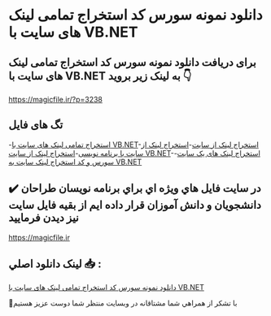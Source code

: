 # دانلود نمونه سورس کد استخراج تمامی لینک های سایت با VB.NET

## برای دریافت دانلود نمونه سورس کد استخراج تمامی لینک های سایت با VB.NET به لینک زیر بروید 👇

https://magicfile.ir/?p=3238

## تگ های فایل

-[استخراج تمامی لینک های سایت با VB.NET](https://magicfile.ir/product/%d8%b3%d9%88%d8%b1%d8%b3-%da%a9%d8%af-%d8%a7%d8%b3%d8%aa%d8%ae%d8%b1%d8%a7%d8%ac-%d8%aa%d9%85%d8%a7%d9%85%db%8c-%d9%84%db%8c%d9%86%da%a9-%d9%87%d8%a7%db%8c-%d8%b3%d8%a7%db%8c%d8%aa-%d8%a8%d8%a7-vb-net/)-[استخراج لینک از سایت](https://magicfile.ir/product/%d8%b3%d9%88%d8%b1%d8%b3-%da%a9%d8%af-%d8%a7%d8%b3%d8%aa%d8%ae%d8%b1%d8%a7%d8%ac-%d8%aa%d9%85%d8%a7%d9%85%db%8c-%d9%84%db%8c%d9%86%da%a9-%d9%87%d8%a7%db%8c-%d8%b3%d8%a7%db%8c%d8%aa-%d8%a8%d8%a7-vb-net/)-[استخراج لینک از سایت با برنامه نویسی](https://magicfile.ir/product/%d8%b3%d9%88%d8%b1%d8%b3-%da%a9%d8%af-%d8%a7%d8%b3%d8%aa%d8%ae%d8%b1%d8%a7%d8%ac-%d8%aa%d9%85%d8%a7%d9%85%db%8c-%d9%84%db%8c%d9%86%da%a9-%d9%87%d8%a7%db%8c-%d8%b3%d8%a7%db%8c%d8%aa-%d8%a8%d8%a7-vb-net/)-[استخراج لینک از سایت VB.NET](https://magicfile.ir/product/%d8%b3%d9%88%d8%b1%d8%b3-%da%a9%d8%af-%d8%a7%d8%b3%d8%aa%d8%ae%d8%b1%d8%a7%d8%ac-%d8%aa%d9%85%d8%a7%d9%85%db%8c-%d9%84%db%8c%d9%86%da%a9-%d9%87%d8%a7%db%8c-%d8%b3%d8%a7%db%8c%d8%aa-%d8%a8%d8%a7-vb-net/)-[استخراج لینک های یک سایت](https://magicfile.ir/product/%d8%b3%d9%88%d8%b1%d8%b3-%da%a9%d8%af-%d8%a7%d8%b3%d8%aa%d8%ae%d8%b1%d8%a7%d8%ac-%d8%aa%d9%85%d8%a7%d9%85%db%8c-%d9%84%db%8c%d9%86%da%a9-%d9%87%d8%a7%db%8c-%d8%b3%d8%a7%db%8c%d8%aa-%d8%a8%d8%a7-vb-net/)-[سورس و کد استخراج لینک سایت به VB.NET](https://magicfile.ir/product/%d8%b3%d9%88%d8%b1%d8%b3-%da%a9%d8%af-%d8%a7%d8%b3%d8%aa%d8%ae%d8%b1%d8%a7%d8%ac-%d8%aa%d9%85%d8%a7%d9%85%db%8c-%d9%84%db%8c%d9%86%da%a9-%d9%87%d8%a7%db%8c-%d8%b3%d8%a7%db%8c%d8%aa-%d8%a8%d8%a7-vb-net/)

## ✔️ در سايت فايل هاي ويژه اي براي برنامه نويسان طراحان دانشجويان و دانش آموزان قرار داده ايم از بقيه فايل سايت نيز ديدن فرماييد

https://magicfile.ir


## لينک دانلود اصلي 📥 :

[دانلود نمونه سورس کد استخراج تمامی لینک های سایت با VB.NET](https://magicfile.ir/product/%d8%b3%d9%88%d8%b1%d8%b3-%da%a9%d8%af-%d8%a7%d8%b3%d8%aa%d8%ae%d8%b1%d8%a7%d8%ac-%d8%aa%d9%85%d8%a7%d9%85%db%8c-%d9%84%db%8c%d9%86%da%a9-%d9%87%d8%a7%db%8c-%d8%b3%d8%a7%db%8c%d8%aa-%d8%a8%d8%a7-vb-net/) 


🙏با تشکر از همراهي شما مشتاقانه در وبسایت منتظر شما دوست عزیز هستیم

